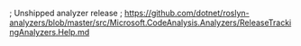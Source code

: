 ; Unshipped analyzer release 
; https://github.com/dotnet/roslyn-analyzers/blob/master/src/Microsoft.CodeAnalysis.Analyzers/ReleaseTrackingAnalyzers.Help.md